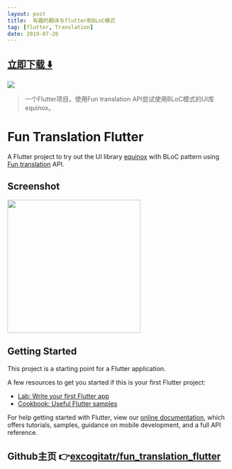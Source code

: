 ```yaml
---
layout: post
title:  有趣的翻译与flutter和BLoC模式
tag: [flutter, Translation]
date: 2019-07-20
---
```


 


## [立即下载 ️⬇️ ](https://codeload.github.com/excogitatr/fun_translation_flutter/zip/master) 


 
![](https://flutterawesome.com/content/images/2019/07/fun_translation_flutter.jpg)
 
>
> 一个Flutter项目，使用Fun translation API尝试使用BLoC模式的UI库equinox。
>

 
# Fun Translation Flutter

A Flutter project to try out the UI library [equinox](https://pub.dev/packages/equinox) with BLoC pattern using [Fun translation](funtranslations.com) API.

## Screenshot
<img src="https://raw.github.com/excogitatr/fun_translation_flutter/master/screenshots/Screenshot_1563423737.png" width="300"/>

## Getting Started

This project is a starting point for a Flutter application.

A few resources to get you started if this is your first Flutter project:

- [Lab: Write your first Flutter app](https://flutter.dev/docs/get-started/codelab)
- [Cookbook: Useful Flutter samples](https://flutter.dev/docs/cookbook)

For help getting started with Flutter, view our
[online documentation](https://flutter.dev/docs), which offers tutorials,
samples, guidance on mobile development, and a full API reference.

## Github主页 👉[excogitatr/fun_translation_flutter](http://github.com/excogitatr/fun_translation_flutter)